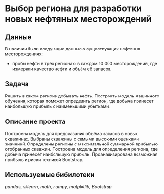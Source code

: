 # Выбор региона для разработки новых нефтяных месторождений

## Данные

В наличии были следующие данные о существующих нефтяных месторождениях:
* пробы нефти в трёх регионах: в каждом 10 000 месторождений, где измерили качество нефти и объём её запасов.
## Задача

Решить в каком регионе добывать нефть. Построить модель машинного обучения, которая поможет определить регион, где добыча принесет наибольшую прибыль с наименьшими убытками.

## Описание проекта

Построена модель для предсказания объёма запасов в новых скважинах.
Выбраны скважины с самыми высокими оценками значений.
Определены регионы с максимальной суммарной прибылью отобранных скважин.
Построена модель для определения региона, где добыча принесёт наибольшую прибыль. Проанализирована возможная прибыль и риски техникой Bootstrap.

## Используемые бибилотеки
*pandas, sklearn, math, numpy, matplotlib, Bootstrap*

